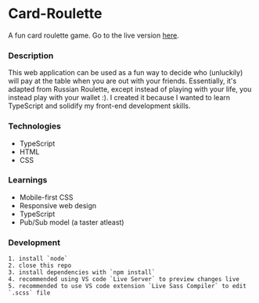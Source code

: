 # Card-Roulette
A fun card roulette game. Go to the live version [here](https://aeroman19.github.io/Card-Roulette/).

### Description
This web application can be used as a fun way to decide who (unluckily) will pay at the table when you are out with your friends. Essentially, it's adapted from Russian Roulette, except instead of playing with your life, you instead play with your wallet :). I created it because I wanted to learn TypeScript and solidify my front-end development skills. 

### Technologies
* TypeScript
* HTML
* CSS

### Learnings
* Mobile-first CSS
* Responsive web design
* TypeScript
* Pub/Sub model (a taster atleast)

### Development
    1. install `node`
    2. close this repo
    3. install dependencies with `npm install`
    4. recommended using VS code `Live Server` to preview changes live
    5. recommended to use VS code extension `Live Sass Compiler` to edit `.scss` file